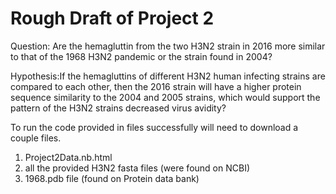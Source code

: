# Rough Draft of Project 2

Question: Are the hemagluttin from the two H3N2 strain in 2016 more similar to that of the 1968 H3N2 pandemic or the strain found in 2004?


Hypothesis:If the hemagluttins of different H3N2 human infecting strains are compared to each other, then the 2016 strain will have a higher protein sequence similarity to the 2004 and 2005 strains, which would support the pattern of the H3N2 strains decreased virus avidity?

To run the code provided in files successfully will need to download a couple files.
  1. Project2Data.nb.html
  2. all the provided H3N2 fasta files (were found on NCBI)
  3. 1968.pdb file (found on Protein data bank)
